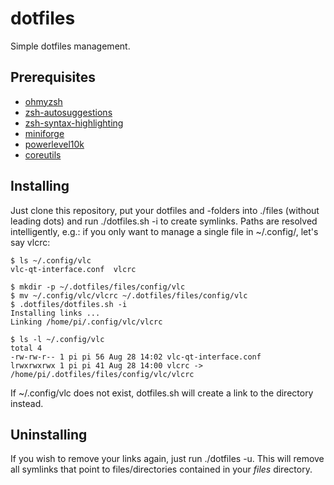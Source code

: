 dotfiles
========

Simple dotfiles management.

Prerequisites
-------------
- [ohmyzsh](https://ohmyz.sh/#install)
- [zsh-autosuggestions](https://github.com/zsh-users/zsh-autosuggestions/blob/master/INSTALL.md#oh-my-zsh)
- [zsh-syntax-highlighting](https://github.com/zsh-users/zsh-syntax-highlighting/blob/master/INSTALL.md#oh-my-zsh)
- [miniforge](https://github.com/conda-forge/miniforge#homebrew)
- [powerlevel10k](https://github.com/romkatv/powerlevel10k#getting-started) 
- [coreutils](https://formulae.brew.sh/formula/coreutils)

Installing
----------

Just clone this repository, put your dotfiles and -folders into ./files (without leading dots) and run ./dotfiles.sh -i to create symlinks. Paths are resolved intelligently, e.g.: if you only want to manage a single file in ~/.config/, let's say vlcrc:

```
$ ls ~/.config/vlc
vlc-qt-interface.conf  vlcrc

$ mkdir -p ~/.dotfiles/files/config/vlc
$ mv ~/.config/vlc/vlcrc ~/.dotfiles/files/config/vlc
$ .dotfiles/dotfiles.sh -i
Installing links ...
Linking /home/pi/.config/vlc/vlcrc

$ ls -l ~/.config/vlc
total 4
-rw-rw-r-- 1 pi pi 56 Aug 28 14:02 vlc-qt-interface.conf
lrwxrwxrwx 1 pi pi 41 Aug 28 14:00 vlcrc -> /home/pi/.dotfiles/files/config/vlc/vlcrc
```

If ~/.config/vlc does not exist, dotfiles.sh will create a link to the directory instead.

Uninstalling
------------

If you wish to remove your links again, just run ./dotfiles -u. This will remove all symlinks that point to files/directories contained in your *files* directory.
